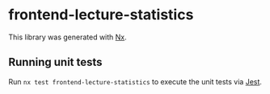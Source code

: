 # frontend-lecture-statistics

This library was generated with [Nx](https://nx.dev).

## Running unit tests

Run `nx test frontend-lecture-statistics` to execute the unit tests via [Jest](https://jestjs.io).
